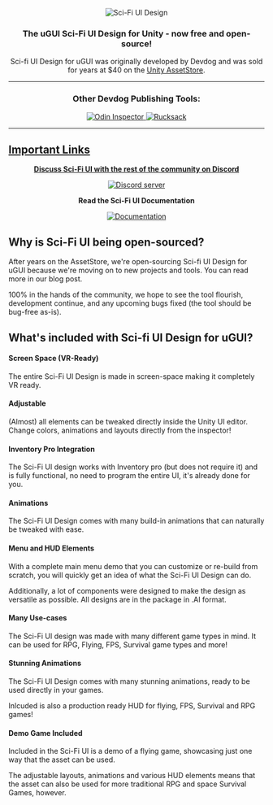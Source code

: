 <p align="center">
    <img src="https://i.imgur.com/TGN8Clp.png" alt="Sci-Fi UI Design">
</p>
<h3 align="center" style="text-align:center;">
	The uGUI Sci-Fi UI Design for Unity - now free and open-source!
</h3>
<p align="center">
	Sci-fi UI Design for uGUI was originally developed by Devdog and was sold for years at $40 on the <a href="https://assetstore.unity.com/publishers/3727">Unity AssetStore</a>.
</p>

<hr>

<h3 align="center" style="text-align:center;">
	Other Devdog Publishing Tools:
</h3>
<p align="center">	
	<a href="https://odininspector.com" target="_blank">
		<img src="https://i.imgur.com/mIPtgxG.png" alt="Odin Inspector">
	</a>
	<a href="https://assetstore.unity.com/packages/templates/systems/rucksack-ultimate-inventory-system-114921" target="_blank">
		<img src="https://i.imgur.com/IxKDtuv.png" alt="Rucksack">
</p>
<hr>

## Important Links
<p align="center">
	<b>Discuss Sci-Fi UI with the rest of the community on Discord</b></p>
<p align="center">
	<a href="https://discord.gg/AgDmStu">
		<img src="https://discordapp.com/api/guilds/355444042009673728/embed.png" alt="Discord server"></a></p>

<p align="center">
	<b>Read the Sci-Fi UI Documentation</b></p>
<p align="center">
	<a href="https://sci-fi-ui-design-docs.readthedocs.io/en/latest/">
		<img src="https://i.imgur.com/0uTxaXy.png" alt="Documentation"></a></p>

## Why is Sci-Fi UI being open-sourced?

After years on the AssetStore, we're open-sourcing Sci-fi UI Design for uGUI because we're moving on to new projects and tools. You can read more in our blog post.

100% in the hands of the community, we hope to see the tool flourish, development continue, and any upcoming bugs fixed (the tool should be bug-free as-is).

## What's included with Sci-fi UI Design for uGUI?

#### Screen Space (VR-Ready)
The entire Sci-Fi UI Design is made in screen-space making it completely VR ready.

#### Adjustable
(Almost) all elements can be tweaked directly inside the Unity UI editor. Change colors, animations and layouts directly from the inspector!

#### Inventory Pro Integration
The Sci-Fi UI design works with Inventory pro (but does not require it) and is fully functional, no need to program the entire UI, it's already done for you. 

#### Animations
The Sci-Fi UI Design comes with many build-in animations that can naturally be tweaked with ease.

#### Menu and HUD Elements
With a complete main menu demo that you can customize or re-build from scratch, you will quickly get an idea of what the Sci-Fi UI Design can do. 

Additionally, a lot of components were designed to make the design as versatile as possible. All designs are in the package in .AI format.

#### Many Use-cases
The Sci-Fi UI design was made with many different game types in mind. It can be used for RPG, Flying, FPS, Survival game types and more!

#### Stunning Animations
The Sci-Fi UI Design comes with many stunning animations, ready to be used directly in your games.

Inlcuded is also a production ready HUD for flying, FPS, Survival and RPG games!

#### Demo Game Included
Included in the Sci-Fi UI is a demo of a flying game, showcasing just one way that the asset can be used.

The adjustable layouts, animations and various HUD elements means that the asset can also be used for more traditional RPG and space Survival Games, however.
